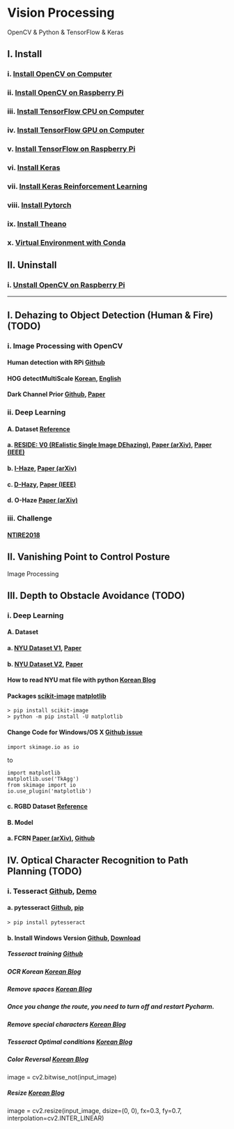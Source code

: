 # Vision Processing
OpenCV & Python & TensorFlow & Keras

## I. Install
### i.    [Install OpenCV on Computer](https://github.com/inyong37/Vision/blob/master/Install/OpenCV-Computer.md)
### ii.   [Install OpenCV on Raspberry Pi](https://github.com/inyong37/Vision/blob/master/Install/OpenCV-RaspberryPi.md)
### iii.  [Install TensorFlow CPU on Computer](https://github.com/inyong37/Vision/blob/master/Install/TensorFlow-Computer-CPU.md)
### iv.   [Install TensorFlow GPU on Computer](https://github.com/inyong37/Vision/blob/master/Install/TensorFlow-Computer-GPU.md)
### v.    [Install TensorFlow on Raspberry Pi](https://github.com/inyong37/Vision/blob/master/Install/TensorFlow-RaspberryPi.md)
### vi.   [Install Keras](https://github.com/inyong37/Vision/blob/master/Install/Keras.md)
### vii.  [Install Keras Reinforcement Learning](https://github.com/inyong37/Vision/blob/master/Install/Keras-ReinforcementLearning.md)
### viii. [Install Pytorch](https://github.com/inyong37/Vision/blob/master/Install/Pytorch.md)
### ix. [Install Theano](https://github.com/inyong37/Vision/blob/master/Install/Theano.md)
### x. [Virtual Environment with Conda](https://github.com/inyong37/Vision/blob/master/Install/Virtual-Environment_conda.md)

## II. Uninstall
### i.    [Unstall OpenCV on Raspberry Pi](https://github.com/inyong37/Vision/blob/master/Uninstall/OpenCV-RaspberryPi.md)

----------

## I. Dehazing to Object Detection (Human & Fire) (TODO)
### i. Image Processing with OpenCV
#### Human detection with RPi [Github](https://github.com/OmalPerera/Human-detection-system-with-raspberry-Pi/blob/master/pi_surveillance.py)
#### HOG detectMultiScale [Korean](http://hamait.tistory.com/509), [English](https://www.pyimagesearch.com/2015/11/16/hog-detectmultiscale-parameters-explained/)
#### Dark Channel Prior [Github](https://github.com/anhenghuang/dehaze), [Paper](http://www.robots.ox.ac.uk/~vgg/rg/papers/hazeremoval.pdf)
### ii. Deep Learning
#### A. Dataset [Reference](https://www.researchgate.net/post/Is_there_exists_any_haze_fog_dust_smog_removal_images_data-set_with_ground_truth_images)
#### a. [RESIDE: V0 (REalistic Single Image DEhazing)](https://sites.google.com/view/reside-dehaze-datasets/reside-v0), [Paper (arXiv)](https://arxiv.org/pdf/1712.04143.pdf), [Paper (IEEE)](https://ieeexplore.ieee.org/stamp/stamp.jsp?arnumber=8451944)
#### b. [I-Haze](http://www.vision.ee.ethz.ch/ntire18/i-haze/), [Paper (arXiv)](https://arxiv.org/abs/1804.05091)
#### c. [D-Hazy](http://www.meo.etc.upt.ro/AncutiProjectPages/D_Hazzy_ICIP2016/), [Paper (IEEE)](https://ieeexplore.ieee.org/document/7532754)
#### d. O-Haze [Paper (arXiv)](https://arxiv.org/abs/1804.05101)
### iii. Challenge
#### [NTIRE2018](http://www.vision.ee.ethz.ch/ntire18/)

## II. Vanishing Point to Control Posture
Image Processing

## III. Depth to Obstacle Avoidance (TODO)
### i. Deep Learning
#### A. Dataset
#### a. [NYU Dataset V1](https://cs.nyu.edu/~silberman/datasets/nyu_depth_v1.html), [Paper](https://cs.nyu.edu/~silberman/papers/indoor_seg_struct_light.pdf)
#### b. [NYU Dataset V2](https://cs.nyu.edu/~silberman/datasets/nyu_depth_v2.html), [Paper](https://cs.nyu.edu/~silberman/papers/indoor_seg_support.pdf)
#### How to read NYU mat file with python [Korean Blog](https://ddokkddokk.tistory.com/21)
#### Packages [scikit-image](http://scikit-image.org/docs/dev/install.html) [matplotlib](https://matplotlib.org/users/installing.html)
```
> pip install scikit-image
> python -m pip install -U matplotlib
```

#### Change Code for Windows/OS X [Github issue](https://github.com/scikit-image/scikit-image/issues/2595)
```
import skimage.io as io
```
to 
```
import matplotlib
matplotlib.use('TkAgg')
from skimage import io
io.use_plugin('matplotlib')
```

#### c. RGBD Dataset [Reference](http://www.open3d.org/docs/tutorial/Basic/rgbd_images/index.html#)

#### B. Model
#### a. FCRN [Paper (arXiv)](https://arxiv.org/abs/1606.00373), [Github](https://github.com/iro-cp/FCRN-DepthPrediction)

## IV. Optical Character Recognition to Path Planning (TODO)
### i. Tesseract [Github](https://github.com/tesseract-ocr/tesseract), [Demo](http://tesseract.projectnaptha.com/)
#### a. pytesseract [Github](https://github.com/madmaze/pytesseract), [pip](https://pypi.org/project/pytesseract/)
```
> pip install pytesseract
```
#### b. Install Windows Version [Github](https://github.com/tesseract-ocr/tesseract/wiki#windows), [Download](https://github.com/UB-Mannheim/tesseract/wiki) 
##### Tesseract training [Github](https://github.com/tesseract-ocr/tesseract/wiki/TrainingTesseract-4.00)
##### OCR Korean [Korean Blog](https://m.blog.naver.com/samsjang/220694855018)
##### Remove spaces [Korean Blog](https://hashcode.co.kr/questions/692/%EC%8A%A4%ED%8A%B8%EB%A7%81%EC%97%90-%EB%AA%A8%EB%93%A0-%EA%B3%B5%EB%B0%B1-%EB%AC%B8%EC%9E%90%EB%A5%BC-%EC%A0%9C%EA%B1%B0%ED%95%98%EA%B3%A0-%EC%8B%B6%EC%9D%80%EB%8D%B0-%EC%95%9E-%EB%92%A4-%EA%B3%B5%EB%B0%B1%EB%A7%8C-%EC%A0%9C%EA%B1%B0%EB%90%A9%EB%8B%88%EB%8B%A4)
##### Once you change the route, you need to turn off and restart Pycharm.
##### Remove special characters [Korean Blog](https://niceman.tistory.com/156)
##### Tesseract Optimal conditions [Korean Blog](https://creaby.tistory.com/17)
##### Color Reversal [Korean Blog](https://076923.github.io/posts/Python-opencv-11/)
image = cv2.bitwise_not(input_image)
##### Resize [Korean Blog](https://076923.github.io/posts/Python-opencv-8/)
image = cv2.resize(input_image, dsize=(0, 0), fx=0.3, fy=0.7, interpolation=cv2.INTER_LINEAR)
